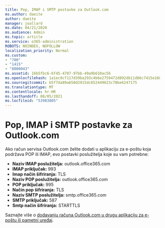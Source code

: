 ```yaml
---
title: Pop, IMAP i SMTP postavke za Outlook.com
ms.author: daeite
author: daeite
manager: joallard
ms.date: 04/21/2020
ms.audience: Admin
ms.topic: article
ms.service: o365-administration
ROBOTS: NOINDEX, NOFOLLOW
localization_priority: Normal
ms.custom:
- "780"
- "1415"
- "8000043"
ms.assetid: 16b5fbc6-6f45-4707-97bb-49a9b610ac56
ms.openlocfilehash: 1a1ec9cf117d39ba293c4b6e2759472d892db11d86c7415e1689027aa8a728ba
ms.sourcegitcommit: b5f7da89a650d2915dc652449623c78be6247175
ms.translationtype: MT
ms.contentlocale: hr-HR
ms.lasthandoff: 08/05/2021
ms.locfileid: "53983805"
---
```

# <a name="pop-imap-and-smtp-settings-for-outlookcom"></a>Pop, IMAP i SMTP postavke za Outlook.com

Ako račun servisa Outlook.com želite dodati u aplikaciju za e-poštu koja podržava POP ili IMAP, evo postavki poslužitelja koje su vam potrebne:
  
- **Naziv IMAP poslužitelja:** outlook.office365.com
- **IMAP priključak:** 993
- **Imap način šifriranja:** TLS
- **Naziv POP poslužitelja:** outlook.office365.com  
- **POP priključak:** 995  
- **Način pop šifriranja:** TLS  
- **Naziv SMTP poslužitelja:** smtp.office365.com
- **SMTP priključak:** 587
- **Smtp način šifriranja:** STARTTLS

Saznajte više o [dodavanju računa Outlook.com u drugu aplikaciju za e-poštu ili pametni uređaj](https://support.office.com/article/73f3b178-0009-41ae-aab1-87b80fa94970?wt.mc_id=Office_Outlook_com_Alchemy).